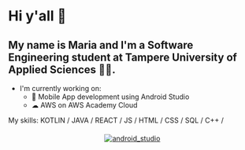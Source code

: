 # Hi y'all 👋

## My name is Maria and I'm a Software Engineering student at Tampere University of Applied Sciences 👩‍💻.

- I'm currently working on:
  * 📱 Mobile App development using Android Studio
  * ☁ AWS on AWS Academy Cloud

My skills: KOTLIN / JAVA / REACT / JS / HTML / CSS / SQL / C++ /

<p align="center">

  
  <a href="#">
    <img src="svg/dev/tools/android_studio.svg" alt="android_studio" style="vertical-align:top; margin:6px 4px">
  </a> 

  
</p>
